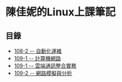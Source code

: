 # 陳佳妮的Linux上課筆記
## 目錄
* [108-2 -- 自動化運維](./108-2)
* [109-1 -- 計算機網路](./109-1/計算機網路)
* [109-1 -- 雲端通訊整合實務](./109-1/Docker)
* [109-2 -- 網路模擬與分析](./109-2)
